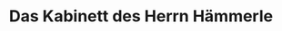 ---
title: "Das Kabinett des Herrn Hämmerle"
url: /tuebingen/das-kabinett-des-herrn-haemmerle/
shop: Allgemein
---